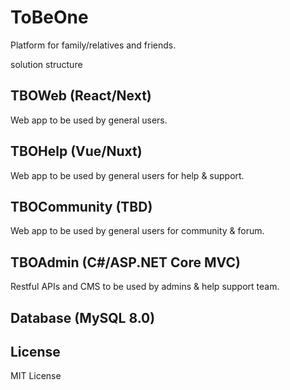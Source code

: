 # ToBeOne
Platform for family/relatives and friends.

solution structure

## TBOWeb (React/Next)
Web app to be used by general users.

## TBOHelp (Vue/Nuxt)
Web app to be used by general users for help & support.

## TBOCommunity (TBD)
Web app to be used by general users for community & forum.

## TBOAdmin (C#/ASP.NET Core MVC)
Restful APIs and CMS to be used by admins & help support team.

## Database (MySQL 8.0)

## License
MIT License
